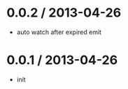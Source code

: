 
0.0.2 / 2013-04-26 
==================

  * auto watch after expired emit

0.0.1 / 2013-04-26 
==================

  * init

